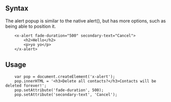 
## Syntax

The alert popup is similar to the native alert(), but has more options, such as being able to position it.

```
	<x-alert fade-duration="500" secondary-text="Cancel">
		<h2>Hello</h2>
		<p>yo yo</p>
	</x-alert>
```

## Usage

```
	var pop = document.createElement('x-alert');
	pop.innerHTML = '<h3>Delete all contacts?</h3>Contacts will be deleted forever!';
	pop.setAttribute('fade-duration', 500);
	pop.setAttribute('secondary-text', 'Cancel');
					

```


